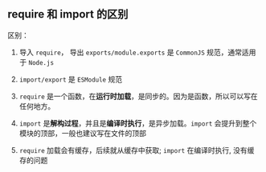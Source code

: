 ## require 和 import 的区别

区别：

1. 导入 `require`， 导出 `exports/module.exports` 是 `CommonJS` 规范，通常适用于 `Node.js`

2. `import/export` 是 `ESModule` 规范

3. `require` 是一个函数，在**运行时加载**，是同步的。因为是函数，所以可以写在任何地方。

4. `import` 是**解构过程**，并且是**编译时执行**，是异步加载。`import` 会提升到整个模块的顶部，一般也建议写在文件的顶部

5. `require` 加载会有缓存，后续就从缓存中获取; `import` 在编译时执行, 没有缓存的问题
